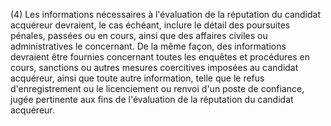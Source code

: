 (4) Les informations nécessaires à l'évaluation de la réputation du candidat acquéreur devraient, le cas échéant, inclure le détail des poursuites pénales, passées ou en cours, ainsi que des affaires civiles ou administratives le concernant. De la même façon, des informations devraient être fournies concernant toutes les enquêtes et procédures en cours, sanctions ou autres mesures coercitives imposées au candidat acquéreur, ainsi que toute autre information, telle que le refus d'enregistrement ou le licenciement ou renvoi d'un poste de confiance, jugée pertinente aux fins de l'évaluation de la réputation du candidat acquéreur.